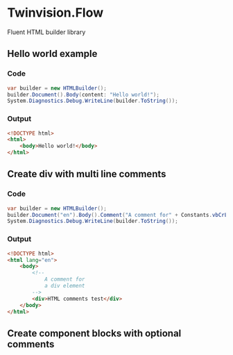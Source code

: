 # Twinvision.Flow
Fluent HTML builder library

## Hello world example
### Code
```csharp
var builder = new HTMLBuilder();
builder.Document().Body(content: "Hello world!");
System.Diagnostics.Debug.WriteLine(builder.ToString());
```
### Output
```html
<!DOCTYPE html>
<html>
    <body>Hello world!</body>
</html>
```
## Create div with multi line comments
### Code
```csharp
var builder = new HTMLBuilder();
builder.Document("en").Body().Comment("A comment for" + Constants.vbCrLf + "a div element").Div(content: "HTML comments test");
System.Diagnostics.Debug.WriteLine(builder.ToString());
```
### Output
```html
<!DOCTYPE html>
<html lang="en">
    <body>
        <!--
            A comment for
            a div element
        -->
        <div>HTML comments test</div>
    </body>
</html>
```
## Create component blocks with optional comments 
